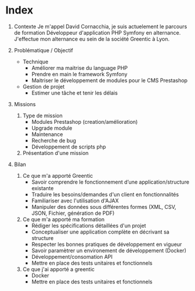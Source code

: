 # Index

1. Contexte
   Je m'appel David Cornacchia, je suis actuelement le parcours de formation Développeur d'application PHP Symfony en alternance.
   J'effectue mon alternance eu sein de la société Greentic à Lyon.

2. Problématique / Objectif
   - Technique
      - Améliorer ma maitrise du language PHP   
      - Prendre en main le framework Symfony
      - Maitriser le développement de modules pour le CMS Prestashop
   - Gestion de projet
      - Estimer une tâche et tenir les délais  

3. Missions
   1. Type de mission
      - Modules Prestashop (creation/amélioration)
      - Upgrade module
      - Maintenance
      - Recherche de bug
      - Développement de scripts php
   2. Présentation d'une mission

4. Bilan
   1. Ce que m'a apporté Greentic
      - Savoir comprendre le fonctionnement d’une application/structure existante
      - Traduire les besoins/demandes d'un client en fonctionnalités 
      - Familiariser avec l'utilisation d'AJAX
      - Manipuler des données sous différentes formes (XML, CSV, JSON, Fichier, génération de PDF)
   2. Ce que m'a apporté ma formation
      - Rédiger les spécifications détaillées d'un projet
      - Conceptualiser une application complète en décrivant sa structure
      - Respecter les bonnes pratiques de développement en vigueur
      - Savoir paramètrer un environement de développement (Docker)
      - Développement/consomation API
      - Mettre en place des tests unitaires et fonctionnels
   3. Ce que j'ai apporté a greentic
      - Docker
      - Mettre en place des tests unitaires et fonctionnels